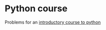 # Python course

Problems for an [introductory course to python](https://www.ignacioaleman.com/python)

